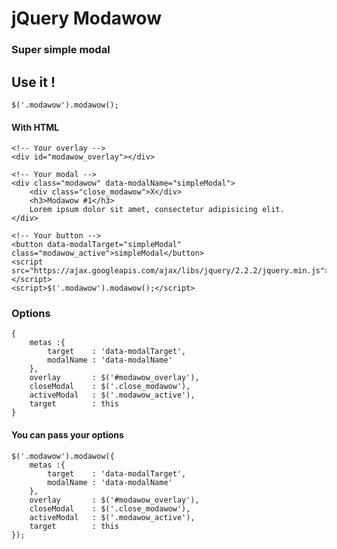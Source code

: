 # jQuery Modawow
### Super simple modal 

## Use it !

    $('.modawow').modawow();

#### With HTML 

    <!-- Your overlay -->
    <div id="modawow_overlay"></div>
    
    <!-- Your modal -->
    <div class="modawow" data-modalName="simpleModal">
        <div class="close_modawow">X</div>
        <h3>Modawow #1</h3>
        Lorem ipsum dolor sit amet, consectetur adipisicing elit.
    </div>

    <!-- Your button -->
    <button data-modalTarget="simpleModal" class="modawow_active">simpleModal</button>
    <script src="https://ajax.googleapis.com/ajax/libs/jquery/2.2.2/jquery.min.js"></script>
    <script>$('.modawow').modawow();</script>

### Options

    {
        metas :{
            target    : 'data-modalTarget',
            modalName : 'data-modalName'
        },
        overlay       : $('#modawow_overlay'),
        closeModal    : $('.close_modawow'),
        activeModal   : $('.modawow_active'),
        target        : this
    }
    
#### You can pass your options 

    $('.modawow').modawow({
        metas :{
            target    : 'data-modalTarget',
            modalName : 'data-modalName'
        },
        overlay       : $('#modawow_overlay'),
        closeModal    : $('.close_modawow'),
        activeModal   : $('.modawow_active'),
        target        : this
    });